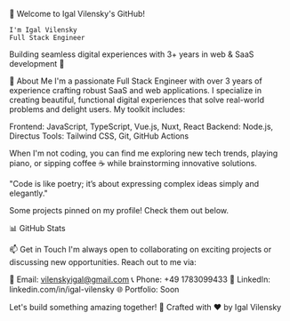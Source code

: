 👋 Welcome to Igal Vilensky's GitHub!
  
    I'm Igal Vilensky
    Full Stack Engineer
  
  Building seamless digital experiences with 3+ years in web & SaaS development 🚀


🌟 About Me
I'm a passionate Full Stack Engineer with over 3 years of experience crafting robust SaaS and web applications. I specialize in creating beautiful, functional digital experiences that solve real-world problems and delight users. My toolkit includes:

Frontend: JavaScript, TypeScript, Vue.js, Nuxt, React
Backend: Node.js, Directus
Tools: Tailwind CSS, Git, GitHub Actions

When I'm not coding, you can find me exploring new tech trends, playing piano, or sipping coffee ☕ while brainstorming innovative solutions.

"Code is like poetry; it’s about expressing complex ideas simply and elegantly."


Some projects pinned on my profile! Check them out below.

📊 GitHub Stats


📫 Get in Touch
I'm always open to collaborating on exciting projects or discussing new opportunities. Reach out to me via:

📧 Email: vilenskyigal@gmail.com
📞 Phone: +49 1783099433
💼 LinkedIn: linkedin.com/in/igal-vilensky
🌐 Portfolio: Soon


  Let's build something amazing together! 🚀
  Crafted with ❤️ by Igal Vilensky
